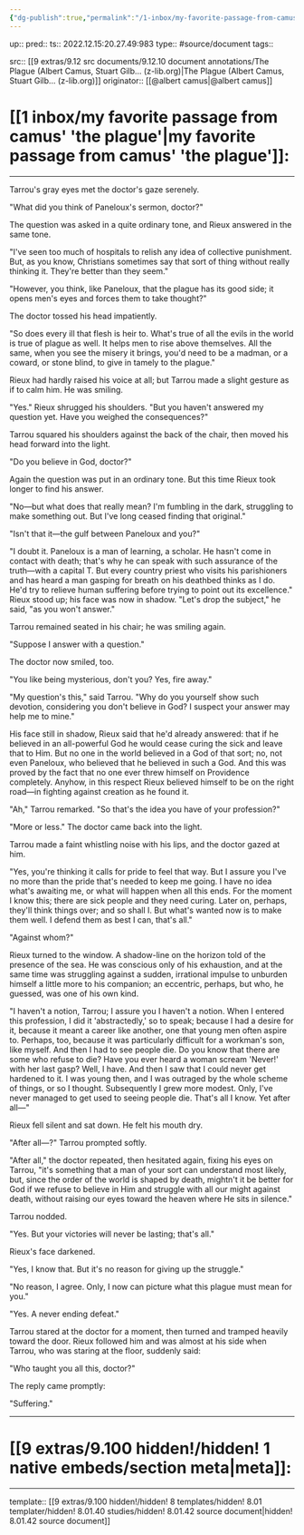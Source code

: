 ```yaml
---
{"dg-publish":true,"permalink":"/1-inbox/my-favorite-passage-from-camus-the-plague/"}
---
```


up:: 
pred:: 
ts:: 2022.12.15:20.27.49:983
type:: #source/document
tags:: 

src:: [[9 extras/9.12 src documents/9.12.10 document annotations/The Plague (Albert Camus, Stuart Gilb... (z-lib.org)|The Plague (Albert Camus, Stuart Gilb... (z-lib.org)]]
originator:: [[@albert camus|@albert camus]]

# [[1 inbox/my favorite passage from camus' 'the plague'|my favorite passage from camus' 'the plague']]:
____
Tarrou's gray eyes met the doctor's gaze serenely.

"What did you think of Paneloux's sermon, doctor?"

The question was asked in a quite ordinary tone, and Rieux answered in the same tone.

"I've seen too much of hospitals to relish any idea of collective punishment. But, as you know, Christians sometimes say that sort of thing without really thinking it. They're better than they seem."

"However, you think, like Paneloux, that the plague has its good side; it opens men's eyes and forces them to take thought?"

The doctor tossed his head impatiently.

"So does every ill that flesh is heir to. What's true of all the evils in the world is true of plague as well. It helps men to rise above themselves. All the same, when you see the misery it brings, you'd need to be a madman, or a coward, or stone blind, to give in tamely to the plague."

Rieux had hardly raised his voice at all; but Tarrou made a slight gesture as if to calm him. He was smiling.

"Yes." Rieux shrugged his shoulders. "But you haven't answered my question yet. Have you weighed the consequences?"

Tarrou squared his shoulders against the back of the chair, then moved his head forward into the light.


"Do you believe in God, doctor?"

Again the question was put in an ordinary tone. But this time Rieux took longer to find his answer.

"No—but what does that really mean? I'm fumbling in the dark, struggling to make something out. But I've long ceased finding that original."

"Isn't that it—the gulf between Paneloux and you?"

"I doubt it. Paneloux is a man of learning, a scholar. He hasn't come in contact with death; that's why he can speak with such assurance of the truth—with a capital T. But every country priest who visits his parishioners and has heard a man gasping for breath on his deathbed thinks as I do. He'd try to relieve human suffering before trying to point out its excellence." Rieux stood up; his face was now in shadow. "Let's drop the subject," he said, "as you won't answer."

Tarrou remained seated in his chair; he was smiling again.

"Suppose I answer with a question."

The doctor now smiled, too.

"You like being mysterious, don't you? Yes, fire away."

"My question's this," said Tarrou. "Why do you yourself show such devotion, considering you don't believe in God? I suspect your answer may help me to mine."

His face still in shadow, Rieux said that he'd already answered: that if he believed in an all-powerful God he would cease curing the sick and leave that to Him. But no one in the world believed in a God of that sort; no, not even Paneloux, who believed that he believed in such a God. And this was proved by the fact that no one ever threw himself on Providence completely. Anyhow, in this respect Rieux believed himself to be on the right road—in fighting against creation as he found it.

"Ah," Tarrou remarked. "So that's the idea you have of your profession?"

"More or less." The doctor came back into the light.


Tarrou made a faint whistling noise with his lips, and the doctor gazed at him.

"Yes, you're thinking it calls for pride to feel that way. But I assure you I've no more than the pride that's needed to keep me going. I have no idea what's awaiting me, or what will happen when all this ends. For the moment I know this; there are sick people and they need curing. Later on, perhaps, they'll think things over; and so shall I. But what's wanted now is to make them well. I defend them as best I can, that's all."

"Against whom?"

Rieux turned to the window. A shadow-line on the horizon told of the presence of the sea. He was conscious only of his exhaustion, and at the same time was struggling against a sudden, irrational impulse to unburden himself a little more to his companion; an eccentric, perhaps, but who, he guessed, was one of his own kind.

"I haven't a notion, Tarrou; I assure you I haven't a notion. When I entered this profession, I did it 'abstractedly,' so to speak; because I had a desire for it, because it meant a career like another, one that young men often aspire to. Perhaps, too, because it was particularly difficult for a workman's son, like myself. And then I had to see people die. Do you know that there are some who refuse to die? Have you ever heard a woman scream 'Never!' with her last gasp? Well, I have. And then I saw that I could never get hardened to it. I was young then, and I was outraged by the whole scheme of things, or so I thought. Subsequently I grew more modest. Only, I've never managed to get used to seeing people die. That's all I know. Yet after all—"

Rieux fell silent and sat down. He felt his mouth dry.

"After all—?" Tarrou prompted softly.

"After all," the doctor repeated, then hesitated again, fixing his eyes on Tarrou, "it's something that a man of your sort can understand most likely, but, since the order of the world is shaped by death, mightn't it be better for God if we refuse to believe in Him and struggle with all our might against death, without raising our eyes toward the heaven where He sits in silence."

Tarrou nodded.

"Yes. But your victories will never be lasting; that's all."

Rieux's face darkened.

"Yes, I know that. But it's no reason for giving up the struggle."

"No reason, I agree. Only, I now can picture what this plague must mean for you."

"Yes. A never ending defeat."

Tarrou stared at the doctor for a moment, then turned and tramped heavily toward the door. Rieux followed him and was almost at his side when Tarrou, who was staring at the floor, suddenly said:

"Who taught you all this, doctor?"

The reply came promptly:

"Suffering."
____
# [[9 extras/9.100 hidden!/hidden! 1 native embeds/section meta|meta]]:

____
template:: [[9 extras/9.100 hidden!/hidden! 8 templates/hidden! 8.01 templater/hidden! 8.01.40 studies/hidden! 8.01.42 source document|hidden! 8.01.42 source document]]
